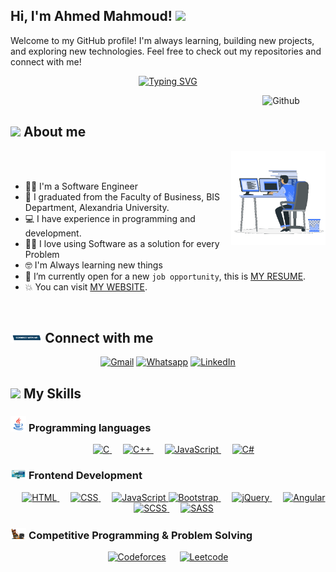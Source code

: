 <h2> Hi, I'm Ahmed Mahmoud! <img src="https://media.giphy.com/media/mGcNjsfWAjY5AEZNw6/giphy.gif" width="50"></h2>
Welcome to my GitHub profile!  
I'm always learning, building new projects, and exploring new technologies.  
Feel free to check out my repositories and connect with me!
<p align="center">
  <a href="https://git.io/typing-svg"><img src="https://readme-typing-svg.demolab.com?font=Fira+Code&pause=1000&color=D2A306&center=true&vCenter=true&random=false&width=600&lines=Passionate+Software +Developer;Always+learning+new+things;Using+Software+as+a+solution+for+every+Problem;Constantly+Exploring+New+Horizons;Every+Day+is+a+New+Opportunity+to+Learn+and+Grow;Innovative+Solutions,+Driven+by+Technology" alt="Typing SVG" /></a>
</p>

<img width="20%" align="right" alt="Github" src="https://user-images.githubusercontent.com/48678280/88862734-4903af80-d201-11ea-968b-9c939d88a37c.gif" />
<br>

## <img src = "https://i.pinimg.com/originals/3f/7e/4e/3f7e4eff7c96e9fe4b8b4b1ff3f7bdb5.gif" width = 6.5%> About me

<img align="right" src="https://github.com/ahmed-elgihamy/ahmed-elgihamy/blob/main/Images/Right_Side.gif?raw=true" width=30%>


<br><br>
- 👨‍💻 I'm a Software Engineer 
- :school: I graduated from the Faculty of Business, BIS Department, Alexandria University.
- :computer: I have experience in programming and development.
- ✍🏻 I love using Software as a solution for every Problem
- 🤓 I'm Always learning new things
- :thinking: I’m currently open for a new `job opportunity`, this is [MY RESUME](http://lnkiy.).
- :boom: You can visit [MY WEBSITE](https:).
<br>




## <img src="https://github.com/ahmed-elgihamy/ahmed-elgihamy/blob/main/Images/Connect-with-me.gif?raw=true" width="10%"> Connect with me
<p align="center">
	<a href="mailto:ahmed.mahmoud.elghamy@gmail.com"><img img src="https://img.shields.io/badge/gmail-%23EA4335.svg?style=plastic&logo=gmail&logoColor=white" alt="Gmail"/></a>
</a>
	<a href="https://wa.me/0201024299781"><img src="https://img.shields.io/badge/whatsapp-%2325D366.svg?style=plastic&logo=whatsapp&logoColor=white" alt="Whatsapp"/></a>
	<a href="https://www.linkedin.com/in/ahmed-mahmoud123?utm_source=share&utm_campaign=share_via&utm_content=profile&utm_medium=android_app"><img src="https://img.shields.io/badge/linkedin-%230A66C2.svg?style=plastic&logo=linkedin&logoColor=white" alt="LinkedIn"/></a>
</a>




## <img src="https://media2.giphy.com/media/QssGEmpkyEOhBCb7e1/giphy.gif?cid=ecf05e47a0n3gi1bfqntqmob8g9aid1oyj2wr3ds3mg700bl&rid=giphy.gif" width ="3%"> My Skills

### <img src="https://github.com/ahmed-elgihamy/ahmed-elgihamy/blob/main/Images/Programming_Languages.gif?raw=true" width=5%> Programming languages

<p align="center"> 
  &emsp; 
  <a href="https://www.cprogramming.com/" target="_blank"> 
    <img alt="C" src="https://img.shields.io/badge/C%20-%232370ED.svg?style=plastic&logo=c&logoColor=white">
  </a> 
  &emsp;
  <a href="https://www.w3schools.com/cpp/" target="_blank"> 
    <img alt="C++" src="https://img.shields.io/badge/C++%20-%2300599C.svg?style=plastic&logo=c%2B%2B&logoColor=white">
  </a> 
  &emsp;
  <a href="https://developer.mozilla.org/en-US/docs/Web/JavaScript" target="_blank"> 
     <img alt="JavaScript" src="https://img.shields.io/badge/JavaScript%20-%23F7DF1E.svg?style=plastic&logo=javascript&logoColor=black">
   </a>
&emsp;
<a href="https://learn.microsoft.com/en-us/dotnet/csharp/" target="_blank">
    <img alt="C#" src="https://img.shields.io/badge/C%23-%23239120.svg?style=plastic&logo=c-sharp&logoColor=white">
</a>


</p>

### <img src="https://github.com/ahmed-elgihamy/ahmed-elgihamy/blob/main/Images/Front_End.gif?raw=true" width=5%>  Frontend Development
<p align="center"> 
  &emsp; 
  <a href="https://www.w3.org/html/" target="_blank"> 
   <img alt="HTML" src="https://img.shields.io/badge/HTML5%20-%23E34F26.svg?style=plastic&logo=html5&logoColor=white">
  </a>   
  &emsp;
  <a href="https://www.w3schools.com/css/" target="_blank">
    <img alt="CSS" src="https://img.shields.io/badge/CSS%20-%231572B6.svg?style=plastic&logo=css3&logoColor=white">
  </a> 
  &emsp;
  <a href="https://developer.mozilla.org/en-US/docs/Web/JavaScript" target="_blank"> 
     <img alt="JavaScript" src="https://img.shields.io/badge/JavaScript%20-%23F7DF1E.svg?style=plastic&logo=javascript&logoColor=black">
   </a>

<a href="https://getbootstrap.com/" target="_blank">
    <img alt="Bootstrap" src="https://img.shields.io/badge/Bootstrap-%23563D7C.svg?style=plastic&logo=bootstrap&logoColor=white">
</a>
&emsp; 
 <a href="https://jquery.com/" target="_blank">
    <img alt="jQuery" src="https://img.shields.io/badge/jQuery-%230769AD.svg?style=plastic&logo=jquery&logoColor=white">
</a>
 &emsp;
<a href="https://angular.io/" target="_blank">
    <img alt="Angular" src="https://img.shields.io/badge/Angular-%23DD0031.svg?style=plastic&logo=angular&logoColor=white">
</a>
&emsp;
<a href="https://sass-lang.com/" target="_blank">
    <img alt="SCSS" src="https://img.shields.io/badge/SCSS-%23C6538C.svg?style=plastic&logo=sass&logoColor=white">
</a>
 &emsp;
<a href="https://sass-lang.com/" target="_blank">
    <img alt="SASS" src="https://img.shields.io/badge/SASS-%23CC6699.svg?style=plastic&logo=sass&logoColor=white">
</a>
	  
</p>








 ### <img src="https://github.com/ahmed-elgihamy/ahmed-elgihamy/blob/main/Images/CP_PS.gif?raw=true" width=5%> Competitive Programming & Problem Solving
 
<p align="center">
  &emsp;
    <a href="#"><img alt = "Codeforces" src="https://img.shields.io/badge/codeforces%20-%231F8ACB.svg?style=plastic&logo=codeforces&logoColor=white" /></a>	
  &emsp;
    <a href="#"><img alt = "Leetcode" src="https://img.shields.io/badge/leetcode%20-%23FFA116.svg?style=plastic&logo=leetcode&logoColor=black" /></a>
  &emsp;
</p>




  




  </p>
</div>
</details>

	
